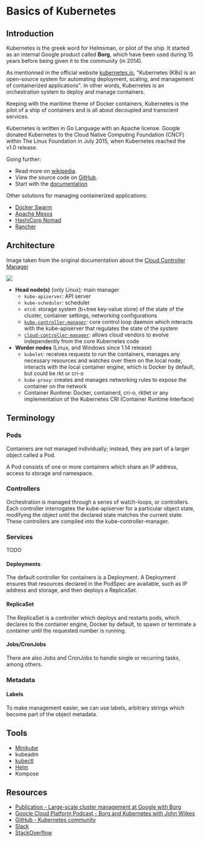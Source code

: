 # Basics of Kubernetes

## Introduction

Kubernetes is the greek word for Helmsman, or pilot of the ship. It started as an internal Google product called **Borg**, which have been used during 15 years before being given it to the community (in 2014).

As mentionned in the official website [kubernetes.io](https://kubernetes.io/), "Kubernetes (K8s) is an open-source system for automating deployment, scaling, and management of containerized applications". In other words, Kubernetes is an orchestration system to deploy and manage containers.

Keeping with the maritime theme of Docker containers, Kubernetes is the pilot of a ship of containers and is all about decoupled and transcient services.

Kubernetes is written in Go Language with an Apache license. Google donated Kubernetes to the Cloud Native Computing Foundation (CNCF) within The Linux Foundation in July 2015, when Kubernetes reached the v1.0 release.

Going further:

- Read more on [wikipedia](https://en.wikipedia.org/wiki/Kubernetes).
- View the source code on [GitHub](https://github.com/kubernetes/kubernetes/).
- Start with the [documentation](https://kubernetes.io/docs/home/)

Other solutions for managing containerized applications:

- [Docker Swarm](https://docs.docker.com/engine/swarm/)
- [Apache Mesos](https://mesos.apache.org/)
- [HashiCorp Nomad](https://www.nomadproject.io/)
- [Rancher](https://rancher.com/)

## Architecture

Image taken from the original documentation about the [Cloud Controller Manager](https://kubernetes.io/docs/concepts/architecture/cloud-controller/)

<img src="https://d33wubrfki0l68.cloudfront.net/7016517375d10c702489167e704dcb99e570df85/7bb53/images/docs/components-of-kubernetes.png">

- **Head node(s)** (only Linux): main manager
  - `kube-apiserver`: API server
  - `kube-scheduler`: scheduler
  - `etcd`: storage system (b+tree key-value store) of the state of the cluster, container settings, networking configurations
  - [`kube-controller-manager`](https://kubernetes.io/docs/reference/command-line-tools-reference/kube-controller-manager/): core control loop daemon which interacts with the kube-apiserver that regulates the state of the system
  - [`cloud-controller-manager`](https://kubernetes.io/docs/tasks/administer-cluster/running-cloud-controller/): allows cloud vendors to evolve independently from the core Kubernetes code
- **Worder nodes** (Linux, and Windows since 1.14 release)
  - `kubelet`: receives requests to run the containers, manages any necessary resources and watches over them on the local node, interacts with the local container engine, which is Docker by default, but could be rkt or cri-o
  - `kube-proxy`: creates and manages networking rules to expose the container on the network
  - Container Runtime: Docker, containerd, cri-o, rktlet or any implementation of the Kubernetes CRI (Container Runtime Interface)

## Terminology

### Pods

Containers are not managed individually; instead, they are part of a larger object called a Pod.

A Pod consists of one or more containers which share an IP address, access to storage and namespace.

### Controllers

Orchestration is managed through a series of watch-loops, or controllers. Each controller interrogates the kube-apiserver for a particular object state, modifying the object until the declared state matches the current state. These controllers are compiled into the kube-controller-manager.

### Services

TODO

#### Deployments

The default controller for containers is a Deployment. A Deployment ensures that resources declared in the PodSpec are available, such as IP address and storage, and then deploys a ReplicaSet.

#### ReplicaSet

The ReplicaSet is a controller which deploys and restarts pods, which declares to the container engine, Docker by default, to spawn or terminate a container until the requested number is running.

#### Jobs/CronJobs

There are also Jobs and CronJobs to handle single or recurring tasks, among others. 

### Metadata

#### Labels

To make management easier, we can use labels, arbitrary strings which become part of the object metadata.

## Tools

- [Minikube](https://github.com/devpro/everyday-cheatsheets/blob/master/docs/minikube.md)
- kubeadm
- [kubectl](https://github.com/devpro/everyday-cheatsheets/blob/master/docs/kubectl.md)
- [Helm](https://github.com/devpro/everyday-cheatsheets/blob/master/docs/helm.md)
- Kompose

## Resources

- [Publication - Large-scale cluster management at Google with Borg](https://research.google/pubs/pub43438/)
- [Goocle Cloud Platform Podcast - Borg and Kubernetes with John Wilkes](https://www.gcppodcast.com/post/episode-46-borg-and-k8s-with-john-wilkes/)
- [GitHub - Kubernetes community](https://github.com/kubernetes/community)
- [Slack](https://slack.kubernetes.io/)
- [StackOverflow](https://stackoverflow.com/search?q=kubernetes)
